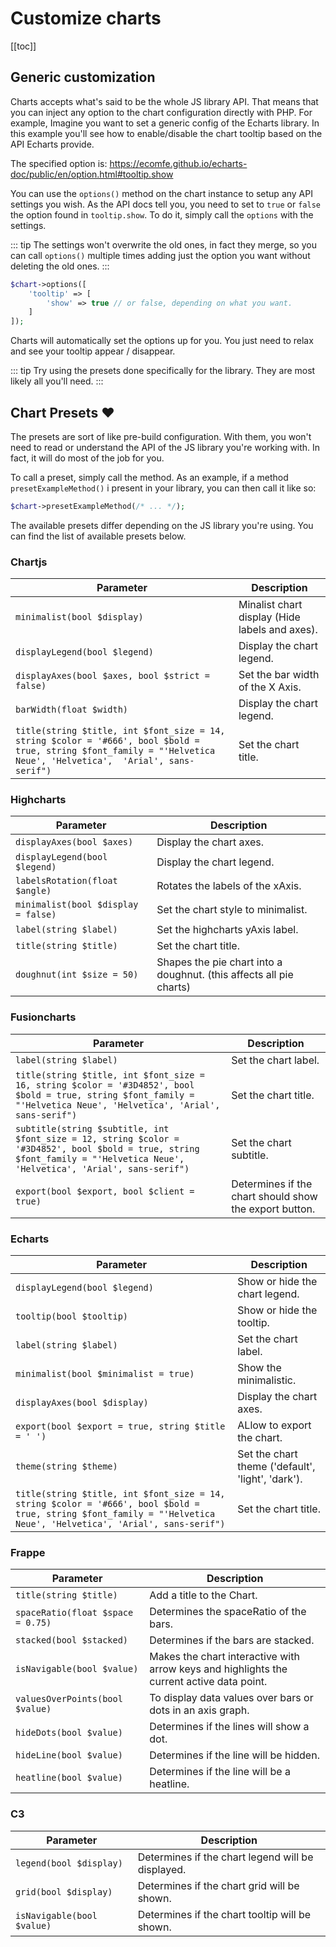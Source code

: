 # Customize charts

[[toc]]

## Generic customization

Charts accepts what's said to be the whole JS library API. That means that you can inject any option to the chart
configuration directly with PHP. For example, Imagine you want to set a generic config of the Echarts library. In
this example you'll see how to enable/disable the chart tooltip based on the API Echarts provide.

The specified option is: <https://ecomfe.github.io/echarts-doc/public/en/option.html#tooltip.show>

You can use the `options()` method on the chart instance to setup any API settings you wish. As the API docs tell you,
you need to set to `true` or `false` the option found in `tooltip.show`. To do it, simply call the `options` with the settings.

::: tip
 The settings won't overwrite the old ones, in fact they merge, so you can call `options()` multiple times adding just the
 option you want without deleting the old ones.
:::

```php
$chart->options([
    'tooltip' => [
        'show' => true // or false, depending on what you want.
    ]
]);
```

Charts will automatically set the options up for you. You just need to relax and see your tooltip appear / disappear.

::: tip
Try using the presets done specifically for the library. They are most likely all you'll need.
:::

## Chart Presets :heart:

The presets are sort of like pre-build configuration. With them, you won't need to read or understand
the API of the JS library you're working with. In fact, it will do most of the job for you.

To call a preset, simply call the method. As an example, if a method `presetExampleMethod()` i present in your
library, you can then call it like so:

```php
$chart->presetExampleMethod(/* ... */);
```

The available presets differ depending on the JS library you're using. You can find the list of available presets below.

### Chartjs

| Parameter                                       | Description                                    |
| ----------------------------------------------- | ---------------------------------------------- |
| `minimalist(bool $display)`                     | Minalist chart display (Hide labels and axes). |
| `displayLegend(bool $legend)`                   | Display the chart legend.                      |
| `displayAxes(bool $axes, bool $strict = false)` | Set the bar width of the X Axis.               |
| `barWidth(float $width)`                        | Display the chart legend.                      |
| `title(string $title, int $font_size = 14, string $color = '#666', bool $bold = true, string $font_family = "'Helvetica Neue', 'Helvetica',  'Arial', sans-serif")`                            | Set the chart title.                           |

### Highcharts

| Parameter                                       | Description                                                         |
| ----------------------------------------------- | ------------------------------------------------------------------- |
| `displayAxes(bool $axes)`                       | Display the chart axes.                                             |
| `displayLegend(bool $legend)`                   | Display the chart legend.                                           |
| `labelsRotation(float $angle)`                  | Rotates the labels of the xAxis.                                    |
| `minimalist(bool $display = false)`             | Set the chart style to minimalist.                                  |
| `label(string $label)`                          | Set the highcharts yAxis label.                                     |
| `title(string $title)`                          | Set the chart title.                                                |
| `doughnut(int $size = 50)`                      | Shapes the pie chart into a doughnut. (this affects all pie charts) |

### Fusioncharts

| Parameter                                       | Description                                            |
| ----------------------------------------------- | ------------------------------------------------------ |
| `label(string $label)`                          | Set the chart label.                                   |
| `title(string $title, int $font_size = 16, string $color = '#3D4852', bool $bold = true, string $font_family = "'Helvetica Neue', 'Helvetica', 'Arial', sans-serif")`                           | Set the chart title.                                   |
| `subtitle(string $subtitle, int $font_size = 12, string $color = '#3D4852', bool $bold = true, string $font_family = "'Helvetica Neue', 'Helvetica', 'Arial', sans-serif")`              | Set the chart subtitle.                                |
| `export(bool $export, bool $client = true)`     | Determines if the chart should show the export button. |

### Echarts

| Parameter                                          | Description                                                         |
| -------------------------------------------------- | ------------------------------------------------------------------- |
| `displayLegend(bool $legend)`                      | Show or hide the chart legend.                                      |
| `tooltip(bool $tooltip)`                           | Show or hide the tooltip.                                           |
| `label(string $label)`                             | Set the chart label.                                                |
| `minimalist(bool $minimalist = true)`              | Show the minimalistic.                                              |
| `displayAxes(bool $display)`                       | Display the chart axes.                                             |
| `export(bool $export = true, string $title = ' ')` | ALlow to export the chart.                                          |
| `theme(string $theme)`                             | Set the chart theme ('default', 'light', 'dark').                   |
| `title(string $title, int $font_size = 14, string $color = '#666', bool $bold = true, string $font_family = "'Helvetica Neue', 'Helvetica', 'Arial', sans-serif")`                               | Set the chart title.                                                |

### Frappe

| Parameter                          | Description                                                                               |
| ---------------------------------- | ----------------------------------------------------------------------------------------- |
| `title(string $title)`             | Add a title to the Chart.                                                                 |
| `spaceRatio(float $space = 0.75)`  | Determines the spaceRatio of the bars.                                                    |
| `stacked(bool $stacked)`           | Determines if the bars are stacked.                                                       |
| `isNavigable(bool $value)`         | Makes the chart interactive with arrow keys and highlights the current active data point. |
| `valuesOverPoints(bool $value)`    | To display data values over bars or dots in an axis graph.                                |
| `hideDots(bool $value)`            | Determines if the lines will show a dot.                                                  |
| `hideLine(bool $value)`            | Determines if the line will be hidden.                                                    |
| `heatline(bool $value)`            | Determines if the line will be a heatline.                                                |

### C3

| Parameter                          | Description                                                                               |
| ---------------------------------- | ----------------------------------------------------------------------------------------- |
| `legend(bool $display)`            | Determines if the chart legend will be displayed.                                         |
| `grid(bool $display)`              | Determines if the chart grid will be shown.                                               |
| `isNavigable(bool $value)`         | Determines if the chart tooltip will be shown.                                            |